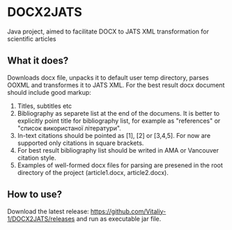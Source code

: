 # DOCX2JATS
Java project, aimed to facilitate DOCX to JATS XML transformation for scientific articles

## What it does?
Downloads docx file, unpacks it to default user temp directory, parses OOXML and transformes it to JATS XML. For the best result docx document should include good markup: 
1. Titles, subtitles etc  
2. Bibliography as separete list at the end of the documens. It is better to explicitly point title for bibliography list, for example as "references" or "список використаної літератури".
3. In-text citations should be pointed as [1], [2] or [3,4,5]. For now are supported only citations in square brackets.
4. For best result bibliography list should be writed in AMA or Vancouver citation style.
5. Examples of well-formed docx files for parsing are presened in the root directory of the project (article1.docx, article2.docx).

## How to use?
Download the latest release: https://github.com/Vitaliy-1/DOCX2JATS/releases and
run as executable jar file.
